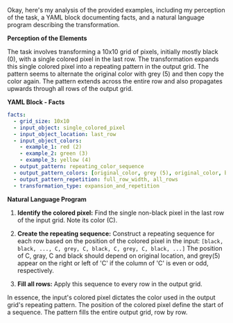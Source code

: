 Okay, here's my analysis of the provided examples, including my perception of the task, a YAML block documenting facts, and a natural language program describing the transformation.

**Perception of the Elements**

The task involves transforming a 10x10 grid of pixels, initially mostly black (0), with a single colored pixel in the last row. The transformation expands this single colored pixel into a repeating pattern in the output grid. The pattern seems to alternate the original color with grey (5) and then copy the color again. The pattern extends across the entire row and also propagates upwards through all rows of the output grid.

**YAML Block - Facts**


```yaml
facts:
  - grid_size: 10x10
  - input_object: single_colored_pixel
  - input_object_location: last_row
  - input_object_colors:
    - example_1: red (2)
    - example_2: green (3)
    - example_3: yellow (4)
  - output_pattern: repeating_color_sequence
  - output_pattern_colors: [original_color, grey (5), original_color, black (0)]
  - output_pattern_repetition: full_row_width, all_rows
  - transformation_type: expansion_and_repetition
```


**Natural Language Program**

1.  **Identify the colored pixel:** Find the single non-black pixel in the last row of the input grid. Note its color (C).

2.  **Create the repeating sequence:** Construct a repeating sequence for each row based on the position of the colored pixel in the input: `[black, black, ..., C, grey, C, black, C, grey, C, black, ...]` The position of C, gray, C and black should depend on original location, and grey(5) appear on the right or left of 'C' if the column of 'C' is even or odd, respectively.

3.   **Fill all rows:** Apply this sequence to every row in the output grid.

In essence, the input's colored pixel dictates the color used in the output grid's repeating pattern. The position of the colored pixel define the start of a sequence. The pattern fills the entire output grid, row by row.

